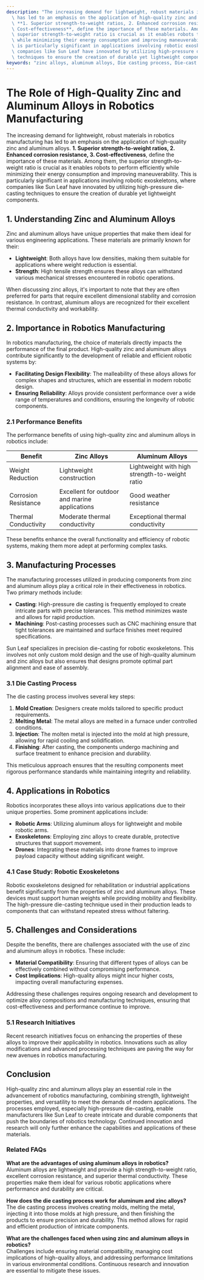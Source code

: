 ```yaml
---
description: "The increasing demand for lightweight, robust materials in robotics manufacturing\
  \ has led to an emphasis on the application of high-quality zinc and aluminum alloys.\
  \ **1. Superior strength-to-weight ratios, 2. Enhanced corrosion resistance, 3.\
  \ Cost-effectiveness**, define the importance of these materials. Among them, the\
  \ superior strength-to-weight ratio is crucial as it enables robots to perform efficiently\
  \ while minimizing their energy consumption and improving maneuverability. This\
  \ is particularly significant in applications involving robotic exoskeletons, where\
  \ companies like Sun Leaf have innovated by utilizing high-pressure die-casting\
  \ techniques to ensure the creation of durable yet lightweight components."
keywords: "zinc alloys, aluminum alloys, Die casting process, Die-cast aluminum"
---
```

# The Role of High-Quality Zinc and Aluminum Alloys in Robotics Manufacturing

The increasing demand for lightweight, robust materials in robotics manufacturing has led to an emphasis on the application of high-quality zinc and aluminum alloys. **1. Superior strength-to-weight ratios, 2. Enhanced corrosion resistance, 3. Cost-effectiveness**, define the importance of these materials. Among them, the superior strength-to-weight ratio is crucial as it enables robots to perform efficiently while minimizing their energy consumption and improving maneuverability. This is particularly significant in applications involving robotic exoskeletons, where companies like Sun Leaf have innovated by utilizing high-pressure die-casting techniques to ensure the creation of durable yet lightweight components.

## 1. Understanding Zinc and Aluminum Alloys

Zinc and aluminum alloys have unique properties that make them ideal for various engineering applications. These materials are primarily known for their:

- **Lightweight**: Both alloys have low densities, making them suitable for applications where weight reduction is essential.
- **Strength**: High tensile strength ensures these alloys can withstand various mechanical stresses encountered in robotic operations.

When discussing zinc alloys, it's important to note that they are often preferred for parts that require excellent dimensional stability and corrosion resistance. In contrast, aluminum alloys are recognized for their excellent thermal conductivity and workability.

## 2. Importance in Robotics Manufacturing

In robotics manufacturing, the choice of materials directly impacts the performance of the final product. High-quality zinc and aluminum alloys contribute significantly to the development of reliable and efficient robotic systems by:

- **Facilitating Design Flexibility**: The malleability of these alloys allows for complex shapes and structures, which are essential in modern robotic design.
- **Ensuring Reliability**: Alloys provide consistent performance over a wide range of temperatures and conditions, ensuring the longevity of robotic components.

### 2.1 Performance Benefits

The performance benefits of using high-quality zinc and aluminum alloys in robotics include:

| Benefit                | Zinc Alloys                             | Aluminum Alloys                          |
|-----------------------|-----------------------------------------|------------------------------------------|
| Weight Reduction       | Lightweight construction                 | Lightweight with high strength-to-weight ratio |
| Corrosion Resistance    | Excellent for outdoor and marine applications | Good weather resistance               |
| Thermal Conductivity   | Moderate thermal conductivity            | Exceptional thermal conductivity        |

These benefits enhance the overall functionality and efficiency of robotic systems, making them more adept at performing complex tasks.

## 3. Manufacturing Processes

The manufacturing processes utilized in producing components from zinc and aluminum alloys play a critical role in their effectiveness in robotics. Two primary methods include:

- **Casting**: High-pressure die casting is frequently employed to create intricate parts with precise tolerances. This method minimizes waste and allows for rapid production.
- **Machining**: Post-casting processes such as CNC machining ensure that tight tolerances are maintained and surface finishes meet required specifications.

Sun Leaf specializes in precision die-casting for robotic exoskeletons. This involves not only custom mold design and the use of high-quality aluminum and zinc alloys but also ensures that designs promote optimal part alignment and ease of assembly.

### 3.1 Die Casting Process

The die casting process involves several key steps:

1. **Mold Creation**: Designers create molds tailored to specific product requirements.
2. **Melting Metal**: The metal alloys are melted in a furnace under controlled conditions.
3. **Injection**: The molten metal is injected into the mold at high pressure, allowing for rapid cooling and solidification.
4. **Finishing**: After casting, the components undergo machining and surface treatment to enhance precision and durability.

This meticulous approach ensures that the resulting components meet rigorous performance standards while maintaining integrity and reliability.

## 4. Applications in Robotics

Robotics incorporates these alloys into various applications due to their unique properties. Some prominent applications include:

- **Robotic Arms**: Utilizing aluminum alloys for lightweight and mobile robotic arms.
- **Exoskeletons**: Employing zinc alloys to create durable, protective structures that support movement.
- **Drones**: Integrating these materials into drone frames to improve payload capacity without adding significant weight.

### 4.1 Case Study: Robotic Exoskeletons

Robotic exoskeletons designed for rehabilitation or industrial applications benefit significantly from the properties of zinc and aluminum alloys. These devices must support human weights while providing mobility and flexibility. The high-pressure die-casting technique used in their production leads to components that can withstand repeated stress without faltering.

## 5. Challenges and Considerations

Despite the benefits, there are challenges associated with the use of zinc and aluminum alloys in robotics. These include:

- **Material Compatibility**: Ensuring that different types of alloys can be effectively combined without compromising performance.
- **Cost Implications**: High-quality alloys might incur higher costs, impacting overall manufacturing expenses.

Addressing these challenges requires ongoing research and development to optimize alloy compositions and manufacturing techniques, ensuring that cost-effectiveness and performance continue to improve.

### 5.1 Research Initiatives

Recent research initiatives focus on enhancing the properties of these alloys to improve their applicability in robotics. Innovations such as alloy modifications and advanced processing techniques are paving the way for new avenues in robotics manufacturing.

## Conclusion

High-quality zinc and aluminum alloys play an essential role in the advancement of robotics manufacturing, combining strength, lightweight properties, and versatility to meet the demands of modern applications. The processes employed, especially high-pressure die-casting, enable manufacturers like Sun Leaf to create intricate and durable components that push the boundaries of robotics technology. Continued innovation and research will only further enhance the capabilities and applications of these materials.

### Related FAQs

**What are the advantages of using aluminum alloys in robotics?**  
Aluminum alloys are lightweight and provide a high strength-to-weight ratio, excellent corrosion resistance, and superior thermal conductivity. These properties make them ideal for various robotic applications where performance and durability are critical.

**How does the die casting process work for aluminum and zinc alloys?**  
The die casting process involves creating molds, melting the metal, injecting it into those molds at high pressure, and then finishing the products to ensure precision and durability. This method allows for rapid and efficient production of intricate components.

**What are the challenges faced when using zinc and aluminum alloys in robotics?**  
Challenges include ensuring material compatibility, managing cost implications of high-quality alloys, and addressing performance limitations in various environmental conditions. Continuous research and innovation are essential to mitigate these issues.
